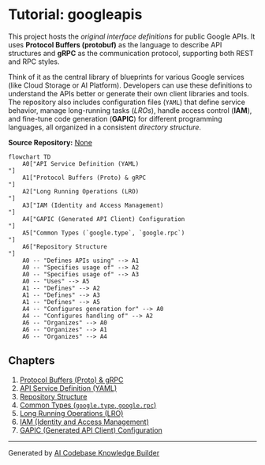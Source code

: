 # Tutorial: googleapis

This project hosts the *original interface definitions* for public Google APIs. It uses **Protocol Buffers (protobuf)** as the language to describe API structures and **gRPC** as the communication protocol, supporting both REST and RPC styles.

Think of it as the central library of blueprints for various Google services (like Cloud Storage or AI Platform). Developers can use these definitions to understand the APIs better or generate their own client libraries and tools. The repository also includes configuration files (`YAML`) that define service behavior, manage long-running tasks (*LROs*), handle access control (**IAM**), and fine-tune code generation (**GAPIC**) for different programming languages, all organized in a consistent *directory structure*.


**Source Repository:** [None](None)

```mermaid
flowchart TD
    A0["API Service Definition (YAML)
"]
    A1["Protocol Buffers (Proto) & gRPC
"]
    A2["Long Running Operations (LRO)
"]
    A3["IAM (Identity and Access Management)
"]
    A4["GAPIC (Generated API Client) Configuration
"]
    A5["Common Types (`google.type`, `google.rpc`)
"]
    A6["Repository Structure
"]
    A0 -- "Defines APIs using" --> A1
    A0 -- "Specifies usage of" --> A2
    A0 -- "Specifies usage of" --> A3
    A0 -- "Uses" --> A5
    A1 -- "Defines" --> A2
    A1 -- "Defines" --> A3
    A1 -- "Defines" --> A5
    A4 -- "Configures generation for" --> A0
    A4 -- "Configures handling of" --> A2
    A6 -- "Organizes" --> A0
    A6 -- "Organizes" --> A1
    A6 -- "Organizes" --> A4
```

## Chapters

1. [Protocol Buffers (Proto) & gRPC
](01_protocol_buffers__proto____grpc_.md)
2. [API Service Definition (YAML)
](02_api_service_definition__yaml__.md)
3. [Repository Structure
](03_repository_structure_.md)
4. [Common Types (`google.type`, `google.rpc`)
](04_common_types___google_type____google_rpc___.md)
5. [Long Running Operations (LRO)
](05_long_running_operations__lro__.md)
6. [IAM (Identity and Access Management)
](06_iam__identity_and_access_management__.md)
7. [GAPIC (Generated API Client) Configuration
](07_gapic__generated_api_client__configuration_.md)


---

Generated by [AI Codebase Knowledge Builder](https://github.com/The-Pocket/Tutorial-Codebase-Knowledge)